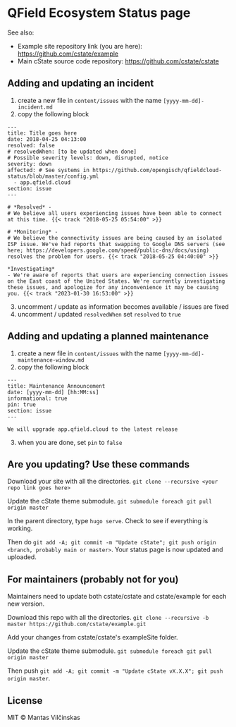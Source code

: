 # QField Ecosystem Status page

See also:

* Example site repository link (you are here): https://github.com/cstate/example
* Main cState source code repository: https://github.com/cstate/cstate

## Adding and updating an incident

1. create a new file in `content/issues` with the name `[yyyy-mm-dd]-incident.md`
2. copy the following block

```
---
title: Title goes here
date: 2018-04-25 04:13:00
resolved: false
# resolvedWhen: [to be updated when done]
# Possible severity levels: down, disrupted, notice
severity: down
affected: # See systems in https://github.com/opengisch/qfieldcloud-status/blob/master/config.yml
  - app.qfield.cloud
section: issue
---

# *Resolved* -
# We believe all users experiencing issues have been able to connect at this time. {{< track "2018-05-25 05:54:00" >}}

# *Monitoring* -
# We believe the connectivity issues are being caused by an isolated ISP issue. We've had reports that swapping to Google DNS servers (see here; https://developers.google.com/speed/public-dns/docs/using) resolves the problem for users. {{< track "2018-05-25 04:40:00" >}}

*Investigating*
- We're aware of reports that users are experiencing connection issues on the East coast of the United States. We're currently investigating these issues, and apologize for any inconvenience it may be causing you. {{< track "2023-01-30 16:53:00" >}}
```

3. uncomment / update as information becomes available / issues are fixed
4. uncomment / updated `resolvedWhen` set `resolved` to `true`

## Adding and updating a planned maintenance

1. create a new file in `content/issues` with the name `[yyyy-mm-dd]-maintenance-window.md`
2. copy the following block

```
---
title: Maintenance Announcement 
date: [yyyy-mm-dd] [hh:MM:ss]
informational: true
pin: true
section: issue
---

We will upgrade app.qfield.cloud to the latest release
```

3. when you are done, set `pin` to `false`

## Are you updating? Use these commands

Download your site with all the directories. `git clone --recursive <your repo link goes here>`

Update the cState theme submodule. `git submodule foreach git pull origin master`

In the parent directory, type `hugo serve`. Check to see if everything is working.

Then do `git add -A; git commit -m "Update cState"; git push origin <branch, probably main or master>`. Your status page is now updated and uploaded.


## For maintainers (probably not for you)

Maintainers need to update both cstate/cstate and cstate/example for each new version.

Download this repo with all the directories. `git clone --recursive -b master https://github.com/cstate/example.git`

Add your changes from cstate/cstate's exampleSite folder.

Update the cState theme submodule. `git submodule foreach git pull origin master`

Then push `git add -A; git commit -m "Update cState vX.X.X"; git push origin master`.

## License

MIT © Mantas Vilčinskas
